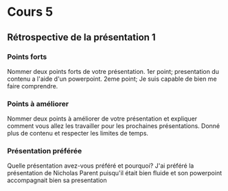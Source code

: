 # Cours 5
## Rétrospective de la présentation 1

### Points forts
Nommer deux points forts de votre présentation. 
1er point; presentation du contenu a l'aide d'un powerpoint.
2eme point; Je suis capable de bien me faire comprendre.

### Points à améliorer
Nommer deux points à améliorer de votre présentation et expliquer comment vous allez les travailler pour les prochaines présentations. 
Donné plus de contenu et respecter les limites de temps.
### Présentation préférée
Quelle présentation avez-vous préféré et pourquoi? 
J'ai préféré la présentation de Nicholas Parent puisqu'il était bien fluide et son powerpoint accompagnait bien sa presentation

